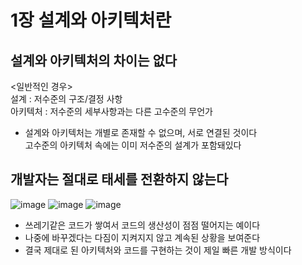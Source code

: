 # 1장 설계와 아키텍처란
## 설계와 아키텍처의 차이는 없다
<일반적인 경우>  
설계 : 저수준의 구조/결정 사항  
아키텍처 : 저수준의 세부사항과는 다른 고수준의 무언가  
- 설계와 아키텍처는 개별로 존재할 수 없으며, 서로 연결된 것이다  
고수준의 아키텍처 속에는 이미 저수준의 설계가 포함돼있다
## 개발자는 절대로 태세를 전환하지 않는다
![image](/clean-architecture/images/chapter1-1.png) 
![image](/clean-architecture/images/chapter1-2.png)
![image](/clean-architecture/images/chapter1-3.png)
- 쓰레기같은 코드가 쌓여서 코드의 생산성이 점점 떨어지는 예이다
- 나중에 바꾸겠다는 다짐이 지켜지지 않고 계속된 상황을 보여준다  
- 결국 제대로 된 아키텍처와 코드를 구현하는 것이 제일 빠른 개발 방식이다